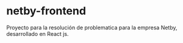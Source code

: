 # netby-frontend
Proyecto para la resolución de problematica para la empresa Netby, desarrollado en React js.
